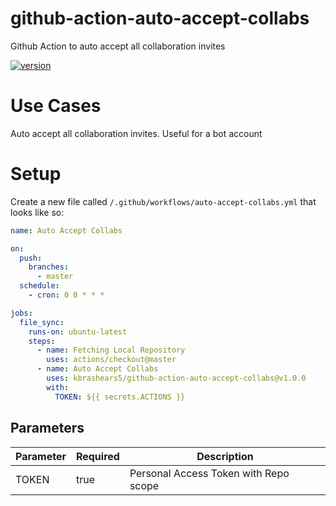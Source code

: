 # github-action-auto-accept-collabs
Github Action to auto accept all collaboration invites

[![version](https://img.shields.io/github/v/release/kbrashears5/github-action-auto-accept-collabs)](https://img.shields.io/github/v/release/kbrashears5/github-action-auto-accept-collabs)

# Use Cases
Auto accept all collaboration invites. Useful for a bot account

# Setup
Create a new file called `/.github/workflows/auto-accept-collabs.yml` that looks like so:
```yaml
name: Auto Accept Collabs

on:
  push:
    branches:
      - master
  schedule:
    - cron: 0 0 * * *

jobs:
  file_sync:
    runs-on: ubuntu-latest
    steps:
      - name: Fetching Local Repository
        uses: actions/checkout@master
      - name: Auto Accept Collabs
        uses: kbrashears5/github-action-auto-accept-collabs@v1.0.0
        with:
          TOKEN: ${{ secrets.ACTIONS }}
```
## Parameters
| Parameter | Required | Description |
| --- | --- | --- |
| TOKEN | true | Personal Access Token with Repo scope |

